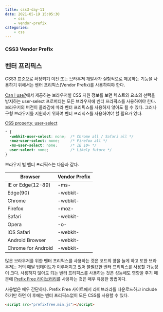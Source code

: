 ```yaml
---
title: css3-day-11
date: 2021-05-19 15:05:30
    - css 
    - vendor-prefix
categories: 
    - css
---
```


### CSS3 Vendor Prefix
## 벤터 프리픽스

CSS3 표준으로 확정되기 이전 또는 브라우저 개발사가 실험적으로 제공하는 기능을 사용하기 위해서는 벤터 프리픽스(Vendor Prefix)를 사용하여야 한다. 

[Can I use?](https://caniuse.com/)에서 제공하는 브라우저별 CSS 지원 정보를 보면 텍스트와 요소의 선택을 방지하는 user-select 프로퍼티는 모든 브라우저에 벤터 프리픽스를 사용하여야 한다. 브라우저의 버전이 올라감에 따라 벤터 프리픽스를 사용하지 않아도 될 수 있다. 그러나 구형 브라우저를 지원하기 위하여 벤터 프리칙스를 사용하여야 할 필요가 있다. 

[CSS property: user-select](https://caniuse.com/mdn-css_properties_user-select)

``` css
* {
  -webkit-user-select: none;  /* Chrome all / Safari all */
  -moz-user-select: none;     /* Firefox all */
  -ms-user-select: none;      /* IE 10+ */
  user-select: none;          /* Likely future */
}
```

브라우저 별 벤터 프리픽스는 다음과 같다. 

|Browser|Vendor Prefix|
|-------|-------------|
|IE or Edge(12-89)|-ms-|
|Edge(90)|-webkit-|
|Chrome|-webkit-|
|Firefox|-moz-|
|Safari|-webkit-|
|Opera|-o-|
|iOS Safari|-webkit-|
|Android Browser|-webkit-|
|Chrome for Android|-webkit-|

많은 브라우저를 위한 벤터 프리픽스를 사용하는 것은 코드의 양을 늘게 하고 또한 브라우저는 거의 매달 업데이트가 이루어지고 있어 불필요한 벤터 프리픽스를 사용할 가능성이 크다. 사용하지 않아도 되는 벤터 프리픽스를 사용하는 것은 성능에도 영향을 주기 때문에 [Prefix Free 라이브러리](https://projects.verou.me/prefixfree/)를 사용하는 것은 매우 유용한 방법이다. 

사용법은 매우 간단하다. Prefix Free 사이트에서 라이브러리를 다운로드하고 include 하기만 하면 이 후에는 벤터 프리픽스없이 모든 CSS를 사용할 수 있다. 

``` html
<script src="prefixfree.min.js"></script>
```